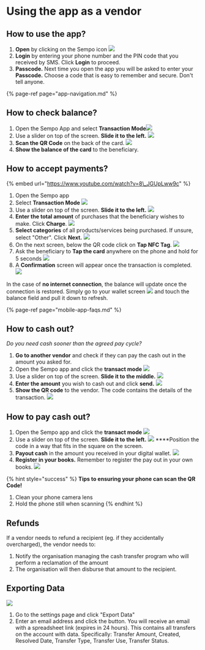 # Using the app as a vendor

## How to use the app?

1. **Open** by clicking on the Sempo icon ![](../.gitbook/assets/screen-shot-2020-09-10-at-4.37.24-pm.png) 
2. **Login** by entering your phone number and the PIN code that you received by SMS. Click **Login** to proceed.
3. **Passcode.** Next time you open the app you will be asked to enter your **Passcode.** Choose a code that is easy to remember and secure. Don't tell anyone.

{% page-ref page="app-navigation.md" %}

## How to check balance?

1. Open the Sempo App and select **Transaction Mode**![](../.gitbook/assets/1awqxppuohxec1qye0-c16alhcxvsdepdrnekeugjgq.png) 
2. Use a slider on top of the screen. **Slide it to the left.** ![](../.gitbook/assets/1b97ab-dobk8d9zysir3hztnqzgtbkw8zjowfe1o6qw%20%281%29.png) 
3. **Scan the QR Code** on the back of the card.  ![](../.gitbook/assets/teal-oxfam-cards-final-copy.png) 
4. **Show the balance of the card** to the beneficiary.

## How to accept payments?

{% embed url="https://www.youtube.com/watch?v=8\_JGUpLww9c" %}

1. Open the Sempo app
2. Select **Transaction Mode** ![](../.gitbook/assets/1awqxppuohxec1qye0-c16alhcxvsdepdrnekeugjgq.png) 
3. Use a slider on top of the screen. **Slide it to the left.** ![](../.gitbook/assets/screen-shot-2020-09-10-at-4.37.16-pm.png) 
4. **Enter the total amount** of purchases that the beneficiary wishes to make. Click **Charge**. ![](../.gitbook/assets/charge.png) 
5. **Select categories** of all products/services being purchased. If unsure, select "Other". Click **Next.** ![](../.gitbook/assets/categories.png) 
6. On the next screen, below the QR code click on **Tap NFC Tag**. ![](../.gitbook/assets/tap.png) 
7. Ask the beneficiary to **Tap the card** anywhere on the phone and hold for 5 seconds ![](../.gitbook/assets/tap-card.png) 
8. A **Confirmation** screen will appear once the transaction is completed. ![](../.gitbook/assets/confirmation.png) 

In the case of **no internet connection**, the balance will update once the connection is restored. Simply go to your wallet screen ![](../.gitbook/assets/wallet.png) and touch the balance field and pull it down to refresh.

{% page-ref page="mobile-app-faqs.md" %}

## How to cash out?

_Do you need cash sooner than the agreed pay cycle?_

1. **Go to another vendor** and check if they can pay the cash out in the amount you asked for.
2. Open the Sempo app and click the **transact mode** ![](../.gitbook/assets/1awqxppuohxec1qye0-c16alhcxvsdepdrnekeugjgq.png) 
3. Use a slider on top of the screen. **Slide it to the middle.** ![](../.gitbook/assets/middle-slider.png) 
4. **Enter the amount** you wish to cash out and click **send.**  ![](../.gitbook/assets/send.png) 
5. **Show the QR code** to the vendor. The code contains the details of the transaction. ![](../.gitbook/assets/screen-shot-2020-09-10-at-4.58.10-pm.png) 

## How to **pay cash out?**

1. Open the Sempo app and click the **transact mode** ![](../.gitbook/assets/1awqxppuohxec1qye0-c16alhcxvsdepdrnekeugjgq.png)
2. Use a slider on top of the screen. **Slide it to the left.** ![](../.gitbook/assets/1b97ab-dobk8d9zysir3hztnqzgtbkw8zjowfe1o6qw%20%281%29.png) ****Position the code in a way that fits in the square on the screen.
3. **Payout cash** in the amount you received in your digital wallet. ![](../.gitbook/assets/screen-shot-2020-09-10-at-5.00.21-pm.png) 
4. **Register in your books.** Remember to register the pay out in your own books. ![](../.gitbook/assets/screen-shot-2020-09-10-at-5.01.13-pm.png) 

{% hint style="success" %}
**Tips to ensuring your phone can scan the QR Code!**  
1. Clean your phone camera lens   
2. Hold the phone still when scanning
{% endhint %}

## Refunds

If a vendor needs to refund a recipient \(eg. if they accidentally overcharged\), the vendor needs to:

1. Notify the organisation managing the cash transfer program who will perform a reclamation of the amount
2. The organisation will then disburse that amount to the recipient.

## Exporting Data

![](../.gitbook/assets/export.png)

1. Go to the settings page and click "Export Data"
2. Enter an email address and click the button. You will receive an email with a spreadsheet link \(expires in 24 hours\). This contains all transfers on the account with data. Specifically: Transfer Amount, Created, Resolved Date, Transfer Type, Transfer Use, Transfer Status.

